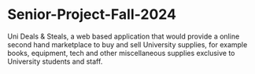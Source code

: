 # Senior-Project-Fall-2024
Uni Deals &amp; Steals, a web based application that would provide a online second hand marketplace to buy and sell University supplies, for example books, equipment, tech and other miscellaneous supplies exclusive to University students and staff.
